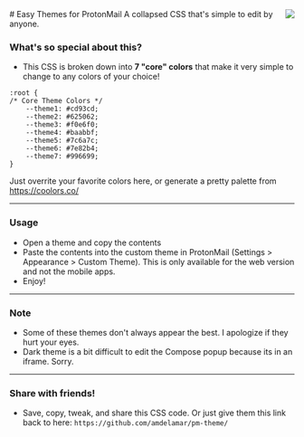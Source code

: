 <img src="https://images.duckduckgo.com/iu/?u=http%3A%2F%2Fcache3.asset-cache.net%2Fxt%2F171555439.jpg%3Fv%3D1%26g%3Dfs1%7C0%7CEPL%7C55%7C439%26s%3D1&f=1" align="right" />
# Easy Themes for ProtonMail
A collapsed CSS that's simple to edit by anyone.

### What's so special about this?

- This CSS is broken down into **7 "core" colors** that make it very simple to change to any colors of your choice!

```
:root {
/* Core Theme Colors */
    --theme1: #cd93cd;
    --theme2: #625062;
    --theme3: #f0e6f0;
    --theme4: #baabbf;
    --theme5: #7c6a7c;
    --theme6: #7e82b4;
    --theme7: #996699;
}
```
Just overrite your favorite colors here, or generate a pretty palette from https://coolors.co/

---

### Usage

- Open a theme and copy the contents
- Paste the contents into the custom theme in ProtonMail (Settings > Appearance > Custom Theme). This is only available for the web version and not the mobile apps.
- Enjoy!

---

### Note

- Some of these themes don't always appear the best. I apologize if they hurt your eyes.
- Dark theme is a bit difficult to edit the Compose popup because its in an iframe. Sorry.

---

### Share with friends!

- Save, copy, tweak, and share this CSS code. 
Or just give them this link back to here: `https://github.com/amdelamar/pm-theme/`
